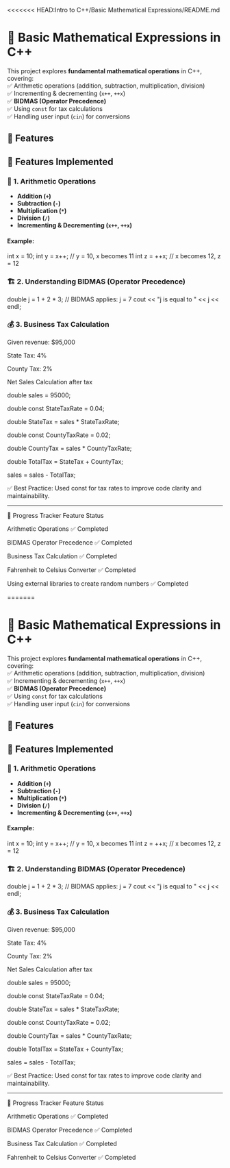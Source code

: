 <<<<<<< HEAD:Intro to C++/Basic Mathematical Expressions/README.md
# 🧮 Basic Mathematical Expressions in C++

This project explores **fundamental mathematical operations** in C++, covering:  
✅ Arithmetic operations (addition, subtraction, multiplication, division)  
✅ Incrementing & decrementing (`x++`, `++x`)  
✅ **BIDMAS (Operator Precedence)**  
✅ Using `const` for tax calculations  
✅ Handling user input (`cin`) for conversions 


## 🚀 Features  

## 🚀 Features Implemented  

### 🔢 1. Arithmetic Operations  
- **Addition (`+`)**  
- **Subtraction (`-`)**  
- **Multiplication (`*`)**  
- **Division (`/`)**  
- **Incrementing & Decrementing (`x++`, `++x`)**  

#### Example:  

int x = 10;
int y = x++; // y = 10, x becomes 11
int z = ++x; // x becomes 12, z = 12

### 🏗 2. Understanding BIDMAS (Operator Precedence)
double j = 1 + 2 * 3; // BIDMAS applies: j = 7
cout << "j is equal to " << j << endl;

### 💰 3. Business Tax Calculation
Given revenue: $95,000

State Tax: 4%

County Tax: 2%

Net Sales Calculation after tax


double sales = 95000;


double const StateTaxRate = 0.04;

double StateTax = sales * StateTaxRate;


double const CountyTaxRate = 0.02;

double CountyTax = sales * CountyTaxRate;


double TotalTax = StateTax + CountyTax;


sales = sales - TotalTax;

✅ Best Practice: Used const for tax rates to improve code clarity and maintainability.

----

🏁 Progress Tracker
Feature	Status

Arithmetic Operations	✅ Completed

BIDMAS Operator Precedence	✅ Completed

Business Tax Calculation	✅ Completed

Fahrenheit to Celsius Converter	✅ Completed

Using external libraries to create random numbers	✅ Completed

=======
# 🧮 Basic Mathematical Expressions in C++

This project explores **fundamental mathematical operations** in C++, covering:  
✅ Arithmetic operations (addition, subtraction, multiplication, division)  
✅ Incrementing & decrementing (`x++`, `++x`)  
✅ **BIDMAS (Operator Precedence)**  
✅ Using `const` for tax calculations  
✅ Handling user input (`cin`) for conversions 


## 🚀 Features  

## 🚀 Features Implemented  

### 🔢 1. Arithmetic Operations  
- **Addition (`+`)**  
- **Subtraction (`-`)**  
- **Multiplication (`*`)**  
- **Division (`/`)**  
- **Incrementing & Decrementing (`x++`, `++x`)**  

#### Example:  

int x = 10;
int y = x++; // y = 10, x becomes 11
int z = ++x; // x becomes 12, z = 12

### 🏗 2. Understanding BIDMAS (Operator Precedence)
double j = 1 + 2 * 3; // BIDMAS applies: j = 7
cout << "j is equal to " << j << endl;

### 💰 3. Business Tax Calculation
Given revenue: $95,000

State Tax: 4%

County Tax: 2%

Net Sales Calculation after tax

double sales = 95000;

double const StateTaxRate = 0.04;

double StateTax = sales * StateTaxRate;

double const CountyTaxRate = 0.02;

double CountyTax = sales * CountyTaxRate;

double TotalTax = StateTax + CountyTax;

sales = sales - TotalTax;

✅ Best Practice: Used const for tax rates to improve code clarity and maintainability.

----

🏁 Progress Tracker
Feature	Status

Arithmetic Operations	✅ Completed

BIDMAS Operator Precedence	✅ Completed

Business Tax Calculation	✅ Completed

Fahrenheit to Celsius Converter	✅ Completed

